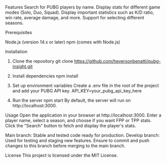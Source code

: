 Features
Search for PUBG players by name.
Display stats for different game modes (Solo, Duo, Squad).
Display important statistics such as K/D ratio, win rate, average damage, and more.
Support for selecting different seasons.

Prerequisites

Node.js (version 14.x or later)
npm (comes with Node.js)

Installation
1. Clone the repository
git clone https://github.com/heversonbenatti/pubg-insight.git

3. Install dependencies
npm install

4. Set up environment variables
Create a .env file in the root of the project and add your PUBG API key.
API_KEY=your_pubg_api_key_here

5. Run the server
npm start
By default, the server will run on http://localhost:3000.

Usage
Open the application in your browser at http://localhost:3000.
Enter a player name, select a season, and choose if you want FPP or TPP stats.
Click the "Search" button to fetch and display the player's stats.

Main branch: Stable and tested code ready for production.
Develop branch: Used for testing and staging new features. Ensure to commit and push changes to this branch before merging to the main branch.

License
This project is licensed under the MIT License.